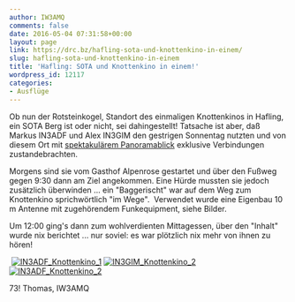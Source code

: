 ```yaml
---
author: IW3AMQ
comments: false
date: 2016-05-04 07:31:58+00:00
layout: page
link: https://drc.bz/hafling-sota-und-knottenkino-in-einem/
slug: hafling-sota-und-knottenkino-in-einem
title: 'Hafling: SOTA und Knottenkino in einem!'
wordpress_id: 12117
categories:
- Ausflüge
---
```


Ob nun der Rotsteinkogel, Standort des einmaligen Knottenkinos in Hafling, ein SOTA Berg ist oder nicht, sei dahingestellt! Tatsache ist aber, daß Markus IN3ADF und Alex IN3GIM den gestrigen Sonnentag nutzten und von diesem Ort mit [spektakulärem Panoramablick](http://www.suedtirol.info/Reiseziele--Aktivitaeten/Wandern--Bergsteigen/Wandern/detail/fd90b5d2-b231-4efd-8a90-157526123653/Wanderung-zum-Knottnkino.html#!prettyPhoto) exklusive Verbindungen zustandebrachten.




Morgens sind sie vom Gasthof Alpenrose gestartet und über den Fußweg gegen 9:30 dann am Ziel angekommen. Eine Hürde mussten sie jedoch zusätzlich überwinden ... ein "Baggerischt" war auf dem Weg zum Knottenkino sprichwörtlich "im Wege".  Verwendet wurde eine Eigenbau 10 m Antenne mit zugehörendem Funkequipment, siehe Bilder.




Um 12:00 ging's dann zum wohlverdienten Mittagessen, über den "Inhalt" wurde nix berichtet ... nur soviel: es war plötzlich nix mehr von ihnen zu hören!




 [![IN3ADF_Knottenkino_1](https://drc.bz/wp-content/uploads/2016/05/IN3ADF_Knottenkino_1-576x1024.jpg)](https://drc.bz/wp-content/uploads/2016/05/IN3ADF_Knottenkino_1.jpg) [![IN3GIM_Knottenkino_2](https://drc.bz/wp-content/uploads/2016/05/IN3GIM_Knottenkino_2-768x1024.jpg)](https://drc.bz/wp-content/uploads/2016/05/IN3GIM_Knottenkino_2.jpg) [![IN3ADF_Knottenkino_2](https://drc.bz/wp-content/uploads/2016/05/IN3ADF_Knottenkino_2-576x1024.jpg)](https://drc.bz/wp-content/uploads/2016/05/IN3ADF_Knottenkino_2.jpg)







73! Thomas, IW3AMQ



